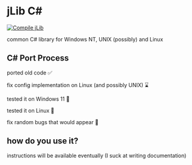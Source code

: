 # jLib C#
[![Compile jLib](https://github.com/dot166/jLib/actions/workflows/jLib.yml/badge.svg)](https://github.com/dot166/jLib/actions/workflows/jLib.yml)

common C# library for Windows NT, UNIX (possibly) and Linux

## C# Port Process

ported old code ✅

fix config implementation on Linux (and possibly UNIX) ⌛️

tested it on Windows 11 🚫

tested it on Linux 🚫

fix random bugs that would appear 🚫

## how do you use it?

instructions will be available eventually (I suck at writing documentation)
